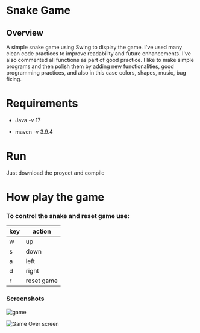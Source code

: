 # Snake Game 

## Overview
A simple snake game using Swing to display the game. I've used many clean code practices to improve readability and future enhancements. I've also commented all functions as part of good practice.
I like to make simple programs and then polish them by adding new functionalities, good programming practices, and also in this case colors, shapes, music, bug fixing.

# Requirements
  - Java   -v 17

  - maven  -v 3.9.4
# Run
Just download the proyect  and compile 

# How play the game
###  To control the snake and reset game use:
|key| action |
|-----|-----|
| w | up |
| s | down |
| a | left  |
| d | right |
| r | reset game | 

### Screenshots

![game](https://github.com/franco-robles/SnakeGame/assets/71150514/33052a5c-d79d-4640-8611-3e5ad55f0dce)

![Game Over screen](https://github.com/franco-robles/SnakeGame/assets/71150514/3a35fdce-86b4-48e7-87b1-631d1bb199e3)
